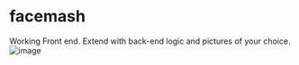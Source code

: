 # facemash
Working Front end. Extend with back-end logic and pictures of your choice.
![image](https://github.com/emiltervo/facemash/assets/73493921/f0f0661b-6ab6-4d37-a429-ef9f155e9a88)
